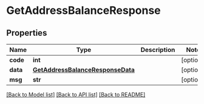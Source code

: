 # GetAddressBalanceResponse

## Properties
Name | Type | Description | Notes
------------ | ------------- | ------------- | -------------
**code** | **int** |  | [optional] 
**data** | [**GetAddressBalanceResponseData**](GetAddressBalanceResponseData.md) |  | [optional] 
**msg** | **str** |  | [optional] 

[[Back to Model list]](../README.md#documentation-for-models) [[Back to API list]](../README.md#documentation-for-api-endpoints) [[Back to README]](../README.md)

